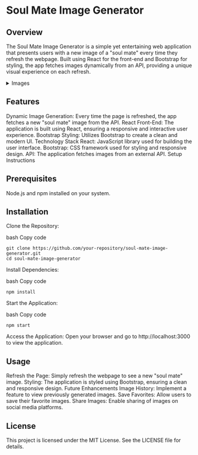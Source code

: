 # Soul Mate Image Generator
## Overview
The Soul Mate Image Generator is a simple yet entertaining web application that presents users with a new image of a "soul mate" every time they refresh the webpage. Built using React for the front-end and Bootstrap for styling, the app fetches images dynamically from an API, providing a unique visual experience on each refresh.

<details>
  <summary>Images</summary>
  <img src="https://github.com/user-attachments/assets/ed388155-f604-49eb-8c74-5ba341f23440" width=35% height=35%>
</details>

## Features
Dynamic Image Generation: Every time the page is refreshed, the app fetches a new "soul mate" image from the API.
React Front-End: The application is built using React, ensuring a responsive and interactive user experience.
Bootstrap Styling: Utilizes Bootstrap to create a clean and modern UI.
Technology Stack
React: JavaScript library used for building the user interface.
Bootstrap: CSS framework used for styling and responsive design.
API: The application fetches images from an external API.
Setup Instructions
## Prerequisites
Node.js and npm installed on your system.
## Installation
Clone the Repository:

bash
Copy code
```
git clone https://github.com/your-repository/soul-mate-image-generator.git
cd soul-mate-image-generator
```
Install Dependencies:

bash
Copy code
```
npm install
```
Start the Application:

bash
Copy code
```
npm start
```
Access the Application:
Open your browser and go to http://localhost:3000 to view the application.

## Usage
Refresh the Page: Simply refresh the webpage to see a new "soul mate" image.
Styling: The application is styled using Bootstrap, ensuring a clean and responsive design.
Future Enhancements
Image History: Implement a feature to view previously generated images.
Save Favorites: Allow users to save their favorite images.
Share Images: Enable sharing of images on social media platforms.
## License
This project is licensed under the MIT License. See the LICENSE file for details.
